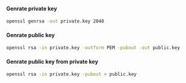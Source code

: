#### Genrate  private key
```bash
openssl genrsa -out private.key 2048
```

#### Genrate public key
```bash
openssl rsa -in private.key -outform PEM -pubout -out public.key
```

#### Genrate public key from private key
```bash
openssl rsa -in private.key -pubout > public.key
```